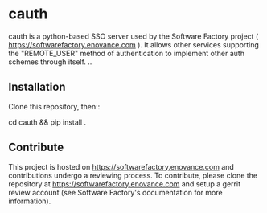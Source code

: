 cauth
=====

cauth is a python-based SSO server used by the Software Factory project
( https://softwarefactory.enovance.com ).
It allows other services supporting the "REMOTE_USER" method of authentication
to implement other auth schemes through itself.
..

Installation
------------

Clone this repository, then::

  cd cauth && pip install .


Contribute
----------

This project is hosted on https://softwarefactory.enovance.com and contributions
undergo a reviewing process. To contribute, please clone the repository at
https://softwarefactory.enovance.com and setup a gerrit review account (see
Software Factory's documentation for more information).
